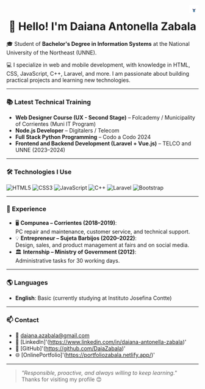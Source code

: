 <img width="5%" align="right" alt="Stitch waving" src="icegif-5881.gif" />
<h1 align="center">👋 Hello! I'm Daiana Antonella Zabala</h1>

🎓 Student of **Bachelor's Degree in Information Systems** at the National University of the Northeast (UNNE).

💻 I specialize in web and mobile development, with knowledge in HTML, CSS, JavaScript, C++, Laravel, and more. I am passionate about building practical projects and learning new technologies.

---

### 📚 Latest Technical Training

- **Web Designer Course (UX - Second Stage)** – Folcademy / Municipality of Corrientes (Muni IT Program)  
- **Node.js Developer** – Digitalers / Telecom  
- **Full Stack Python Programming** – Codo a Codo 2024  
- **Frontend and Backend Development (Laravel + Vue.js)** – TELCO and UNNE (2023–2024)  

---

### 🛠️ Technologies I Use

![HTML5](https://img.shields.io/badge/HTML-E34F26?style=flat&logo=html5&logoColor=white)
![CSS3](https://img.shields.io/badge/CSS-1572B6?style=flat&logo=css3&logoColor=white)
![JavaScript](https://img.shields.io/badge/JavaScript-F7DF1E?style=flat&logo=javascript&logoColor=black)
![C++](https://img.shields.io/badge/C++-00599C?style=flat&logo=c%2B%2B&logoColor=white)
![Laravel](https://img.shields.io/badge/Laravel-FF2D20?style=flat&logo=laravel&logoColor=white)
![Bootstrap](https://img.shields.io/badge/Bootstrap-563D7C?style=flat&logo=bootstrap&logoColor=white)

---

### 💼 Experience

- 🖥️ **Compunea – Corrientes (2018–2019)**:  
  PC repair and maintenance, customer service, and technical support.
- 💡 **Entrepreneur – Sujeta Barbijos (2020–2022)**:  
  Design, sales, and product management at fairs and on social media.
- 🏛️ **Internship – Ministry of Government (2012)**:  
  Administrative tasks for 30 working days.

---

### 🌎 Languages

- **English**: Basic (currently studying at Instituto Josefina Contte)

---

### 📫 Contact

- 📧 daiana.azabala@gmail.com  
- 💼 [LinkedIn]'(https://www.linkedin.com/in/daiana-antonella-zabala)'  
- 🧠 [GitHub]'(https://github.com/DaiaZabala)'
- 🌐 [OnlinePortfolio]'(https://portfoliozabala.netlify.app/)'

---

> _"Responsible, proactive, and always willing to keep learning."_  
> Thanks for visiting my profile 😊